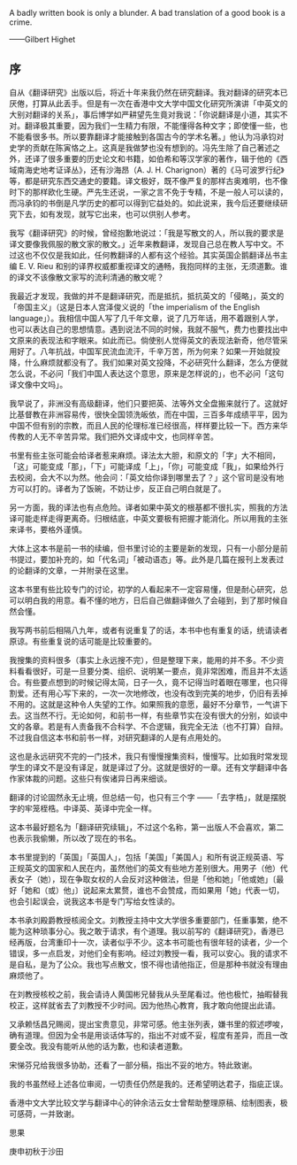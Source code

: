 A badly written book is only a blunder. A bad translation of a good book is a crime.

——Gilbert Highet

## 序

自从《翻译研究》出版以后，将近十年来我仍然在研究翻译。我对翻译的研究本已厌倦，打算从此丢手。但是有一次在香港中文大学中国文化研究所演讲「中英文的大别对翻译的关系」，事后博学如严耕望先生竟对我说：「你说翻译是小道，其实不对。翻译极其重要，因为我们一生精力有限，不能懂得各种文字；即使懂一些，也不能看很多书。所以要靠翻译才能接触到各国古今的学术名著。」他认为冯承钧对史学的贡献在陈寅恪之上。这真是我做梦也没有想到的。冯先生除了自己著述之外，还译了很多重要的历史论文和书籍，如伯希和等汉学家的著作，辑于他的《西域南海史地考证译丛》，还有沙海昂（A. J. H. Charignon）著的《马可波罗行纪》等，都是研究东西交通史的要籍。译文极好，既不像严复的那样古奥难明，也不像时下的那样欧化生硬。严先生还说，一家之言不免于专精，不是一般人可以读的，而冯承钧的书倒是凡学历史的都可以得到它益处的。如此说来，我今后还要继续研究下去，如有发现，就写它出来，也可以供别人参考。

我写《翻译研究》的时候，曾经抱歉地说过：「我是写散文的人，所以我的要求是译文要像我佩服的散文家的散文。」近年来教翻译，发现自己总在教人写中文。不过这也不仅仅是我如此，任何教翻译的人都有这个经验。其实英国企鹅翻译丛书主编 E. V. Rieu 和别的译界权威都重视译文的通畅，我抱同样的主张，无须道歉。谁的译文不该像散文家写的流利清通的散文呢？

我最近才发现，我做的并不是翻译研究，而是抵抗，抵抗英文的「侵略」，英文的「帝国主义」（这是日本人宫泽俊义说的「the imperialism of the English language」）。我相信中国人写了几千年文章，说了几万年话，用不着跟别人学，也可以表达自己的思想情意。遇到说法不同的时候，我就不服气，费力也要找出中文原来的表现法和字眼来。如此而已。倘使别人觉得英文的表现法新奇，他尽管采用好了。八年抗战，中国军民流血流汗，千辛万苦，所为何来？如果一开始就投降，什么麻烦就都没有了。我们如果对英文投降，不必研究什么翻译，怎么方便就怎么说，不必问「我们中国人表达这个意思，原来是怎样说的」，也不必问「这句译文像中文吗」。

我早说了，非洲没有高级翻译，他们只要把英、法等外文全盘搬来就行了。这就好比基督教在非洲容易传，很快全国领洗皈依，而在中国，三百多年成绩平平，因为中国不但有别的宗教，而且人民的伦理标准已经很高，样样要比较一下。西方来华传教的人无不辛苦异常。我们把外文译成中文，也同样辛苦。

书里有些主张可能会给译者惹来麻烦。译法太大胆，和原文的「字」大不相同，「这」可能变成「那」，「下」可能译成「上」，「你」可能变成「我」，如果给外行去校阅，会大不以为然。他会问：「英文给你译到哪里去了？」这个官司是没有地方可以打的。译者为了饭碗，不妨让步，反正自己明白就是了。

另一方面，我的译法也有点危险。译者如果中英文的根基都不很扎实，照我的方法译可能走样走得更离奇。归根结底，中英文要极有把握才能消化。所以用我的主张来译书，要格外谨慎。

大体上这本书是前一书的续编，但书里讨论的主要是新的发现，只有一小部分是前书提过，要加补充的，如「代名词」「被动语态」等。此外是几篇在报刊上发表过的论翻译的文章，一并附录在这里。

这本书里有些比较专门的讨论，初学的人看起来不一定容易懂，但是耐心研究，总可以明白我的用意。看不懂的地方，日后自己做翻译做久了会碰到，到了那时候自然会懂。

我写两书前后相隔八九年，或者有说重复了的话，本书中也有重复的话，统请读者原谅。有些重复说的话可能是比较重要的。

我搜集的资料很多（事实上永远搜不完），但是整理下来，能用的并不多。不少资料看看很好，可是一旦要分类、组织、说明某一要点，竟非常困难，而且并不太适合。有些要点想到的时候记得太简，日子一久，竟不记得当时着眼在哪里，也只得割爱。还有用心写下来的，一次一次地修改，也没有改到完美的地步，仍旧有丢掉不用的。这就是这种令人失望的工作。如果照我的意愿，最好不分章节，一气讲下去。这当然不行。无论如何，和前书一样，有些章节实在没有很大的分别，如谈中文的各章。若是有人责备我不合科学、不合逻辑，我完全无法（也不打算）自辩。不过我自信这本书和前书一样，对研究翻译的人是有点用处的。

这也是永远研究不完的一门技术，我只有慢慢搜集资料，慢慢写。比如我时常发现学生的译文不是没有译足，就是译过了分。这就是很好的一章。还有文学翻译中各作家体裁的问题。这些只有俟诸异日再来细谈。

翻译的讨论固然永无止境，但总结一句，也只有三个字 ——「去字梏」，就是摆脱字的牢笼桎梏。中译英、英译中完全一样。

这本书最好题名为「翻译研究续辑」，不过这个名称，第一出版人不会喜欢，第二也表示我偷懒，所以改了现在的书名。

本书里提到的「英国」「英国人」，包括「美国」「美国人」和所有说正规英语、写正规英文的国家和人民在内，虽然他们的英文有些地方差别很大。用男子（他）代表女子（她），现在争取女权的人会反对这种做法，但是「他和她」「他或她」〔最好「她和（或）他」〕说起来太累赘，谁也不会赞成，而如果用「她」代表一切，也会引起误会，说我这本书是专门写给女性读的。

本书承刘殿爵教授核阅全文。刘教授主持中文大学很多重要部门，任重事繁，绝不能为这种琐事分心。我之敢于请求，有个道理。我以前写的《翻译研究》，香港已经再版，台湾重印十一次，读者似乎不少。这本书可能也有很年轻的读者，少一个错误，多一点启发，对他们全有影响。经过刘教授一看，我可以安心。我的请求不是自私，是为了公众。我也写点散文，恨不得也请他指正，但是那种书就没有理由麻烦他了。

在刘教授核校之前，我会请诗人黄国彬兄替我从头至尾看过。他也极忙，抽暇替我校正，这样就省去了刘教授不少时间。因为他热心教育，我才敢向他提出此请。

又承赖恬昌兄赐阅，提出宝贵意见，非常可感。他主张列表，嫌书里的叙述啰唆，确有道理。但因为全书是用谈话体写的，指出不对或不妥，程度有差异，而且一改要全改。我没有能听从他的话为歉，也和读者道歉。

宋悌芬兄给我很多协助，还看了一部分稿，指出不妥的地方。特此致谢。

我的书虽然经上述各位审阅，一切责任仍然是我的。还希望明达君子，指疵正误。

香港中文大学比较文学与翻译中心的钟余洁云女士曾帮助整理原稿、绘制图表，极可感荷，一并致谢。

思果

庚申初秋于沙田
